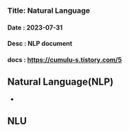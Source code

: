 ### Title: Natural Language 
#### Date : 2023-07-31
#### Desc : NLP document
#### docs : https://cumulu-s.tistory.com/5


## Natural Language(NLP)
- 

## NLU


